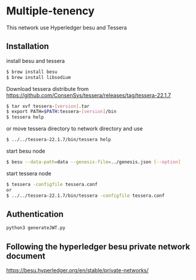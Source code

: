 # Multiple-tenency
This network use Hyperledger besu and Tessera

## Installation

install besu and tessera

```sh
$ brew install besu
$ brew install libsodium
```
Download tessera distribute from https://github.com/ConsenSys/tessera/releases/tag/tessera-22.1.7

```sh
$ tar xvf tessera-[version].tar
$ export PATH=$PATH:tessera-[version]/bin
$ tessera help
```
or move tessera directory to network directory and use 
```sh
$ ../../tessera-22.1.7/bin/tessera help

```
start besu node 
```sh
$ besu --data-path=data --genesis-file=../genesis.json [--option]

```
start tessera node 
```sh
$ tessera -configfile tessera.conf
or 
$ ../../tessera-22.1.7/bin/tessera -configfile tessera.conf

```
## Authentication
```sh
python3 generateJWT.py

```
## Following the hyperledger besu private network document 
https://besu.hyperledger.org/en/stable/private-networks/

